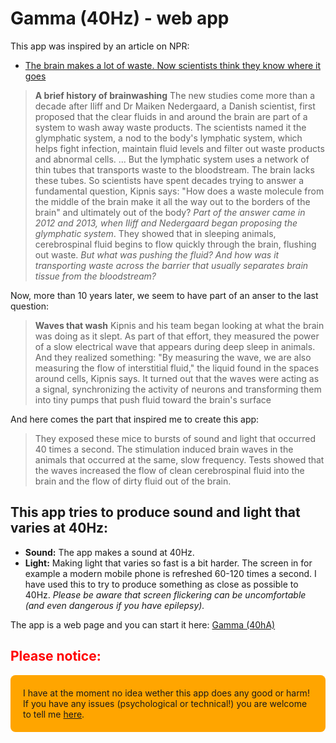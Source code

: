 # Gamma (40Hz) - web app
This app was inspired by an article on NPR:

- [The brain makes a lot of waste. Now scientists think they know where it goes]( https://www.npr.org/sections/shots-health-news/2024/06/26/g-s1-6177/brain-waste-removal-system-amyloid-alzheimer-toxins)

> **A brief history of brainwashing**
The new studies come more than a decade after Iliff and Dr Maiken Nedergaard, a Danish scientist, first proposed that the clear fluids in and around the brain are part of a system to wash away waste products.
The scientists named it the glymphatic system, a nod to the body's lymphatic system, which helps fight infection, maintain fluid levels and filter out waste products and abnormal cells.
...
But the lymphatic system uses a network of thin tubes that transports waste to the bloodstream. The brain lacks these tubes.
So scientists have spent decades trying to answer a fundamental question, Kipnis says: "How does a waste molecule from the middle of the brain make it all the way out to the borders of the brain" and ultimately out of the body?
_Part of the answer came in 2012 and 2013, when Iliff and Nedergaard began proposing the glymphatic system_. They showed that in sleeping animals, cerebrospinal fluid begins to flow quickly through the brain, flushing out waste.
_But what was pushing the fluid? And how was it transporting waste across the barrier that usually separates brain tissue from the bloodstream?_

Now, more than 10 years later, we seem to have part of an anser to the last question:

>**Waves that wash**
Kipnis and his team began looking at what the brain was doing as it slept. As part of that effort, they measured the power of a slow electrical wave that appears during deep sleep in animals.
And they realized something: "By measuring the wave, we are also measuring the flow of interstitial fluid," the liquid found in the spaces around cells, Kipnis says.
It turned out that the waves were acting as a signal, synchronizing the activity of neurons and transforming them into tiny pumps that push fluid toward the brain's surface

And here comes the part that inspired me to create this app:

> They exposed these mice to bursts of sound and light that occurred 40 times a second.
The stimulation induced brain waves in the animals that occurred at the same, slow frequency.
Tests showed that the waves increased the flow of clean cerebrospinal fluid into the brain and the flow of dirty fluid out of the brain.

## This app tries to produce sound and light that varies at 40Hz:

- **Sound:** The app makes a sound at 40Hz. 
- **Light:** Making light that varies so fast is a bit harder.
The screen in for example a modern mobile phone is refreshed 60-120 times a second.  I have used this to try to produce something as close as possible to 40Hz.
_Please be aware that screen flickering can be uncomfortable (and even dangerous if you have epilepsy)._

The app is a web page and you can start it here: [Gamma (40hA)](https://lborgman.github.io/gamma/gamma.html)

## <span style="color:red;">Please notice:</span>
<!-- html_preserve -->
<div style="background:orange; padding:20px; border-radius:8px;">
I have at the moment no idea wether this app does any good or harm!
If you have any issues (psychological or technical!) you are welcome to tell me
<a href="https://github.com/lborgman/gamma/issues">here</a>.
</div>
<!-- /html_preserve -->
